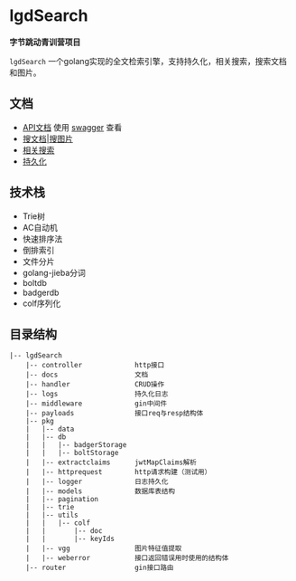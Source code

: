 # lgdSearch

**字节跳动青训营项目**

`lgdSearch` 一个golang实现的全文检索引擎，支持持久化，相关搜索，搜索文档和图片。

## 文档

+ [API文档](./docs/swagger.yaml) 使用 [swagger](https://editor.swagger.io/) 查看
+ [搜文档|搜图片](./docs/search.md)
+ [相关搜索](./docs/related_search.md)
+ [持久化](./docs/storage.md)

## 技术栈

+ Trie树
+ AC自动机
+ 快速排序法
+ 倒排索引
+ 文件分片
+ golang-jieba分词
+ boltdb
+ badgerdb
+ colf序列化

## 目录结构
```
|-- lgdSearch
    |-- controller             http接口
    |-- docs                   文档
    |-- handler                CRUD操作
    |-- logs                   持久化日志
    |-- middleware             gin中间件
    |-- payloads               接口req与resp结构体
    |-- pkg
    |   |-- data
    |   |-- db
    |   |   |-- badgerStorage
    |   |   |-- boltStorage
    |   |-- extractclaims      jwtMapClaims解析
    |   |-- httprequest        http请求构建（测试用）
    |   |-- logger             日志持久化
    |   |-- models             数据库表结构
    |   |-- pagination
    |   |-- trie
    |   |-- utils
    |   |   |-- colf
    |   |       |-- doc
    |   |       |-- keyIds
    |   |-- vgg                图片特征值提取
    |   |-- weberror           接口返回错误用时使用的结构体
    |-- router                 gin接口路由
```